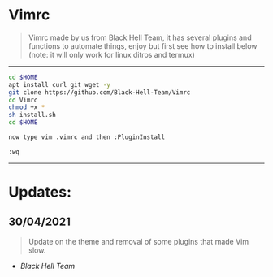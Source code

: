 # Vimrc

> Vimrc made by us from Black Hell Team, it has several plugins and functions to automate things, enjoy but first see how to install below (note: it will only work for linux ditros and termux)

<hr>

```sh
cd $HOME
apt install curl git wget -y
git clone https://github.com/Black-Hell-Team/Vimrc
cd Vimrc
chmod +x *
sh install.sh
cd $HOME

now type vim .vimrc and then :PluginInstall

:wq
```
<hr>

# Updates: 

## 30/04/2021
> Update on the theme and removal of some plugins that made Vim slow.

- _Black Hell Team_

